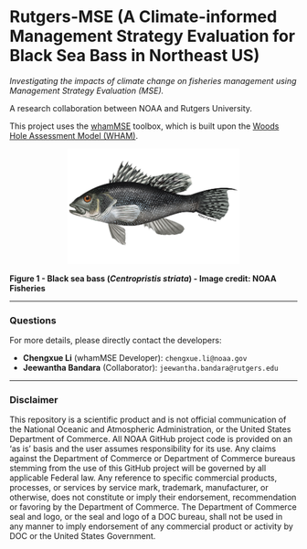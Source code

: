 # Rutgers-MSE (A Climate-informed Management Strategy Evaluation for Black Sea Bass in Northeast US)

*Investigating the impacts of climate change on fisheries management using Management Strategy Evaluation (MSE).*

A research collaboration between NOAA and Rutgers University.

This project uses the [whamMSE](https://lichengxue.github.io/whamMSE/) toolbox, which is built upon the [Woods Hole Assessment Model (WHAM)](https://timjmiller.github.io/wham/).

<p align="center">
  <img width="60%" src="https://github.com/lichengxue/Rutgers-MSE/blob/main/images/black_sea_bass_banner_image_noaa_fisheries.png" />
</p>

**Figure 1 - Black sea bass (*Centropristis striata*) - Image credit: NOAA Fisheries**

------------------------------------------------------------------------

### Questions

For more details, please directly contact the developers:
- **Chengxue Li** (whamMSE Developer): `chengxue.li@noaa.gov`
- **Jeewantha Bandara** (Collaborator): `jeewantha.bandara@rutgers.edu`

------------------------------------------------------------------------

### Disclaimer

This repository is a scientific product and is not official communication of the National Oceanic and Atmospheric Administration, or the United States Department of Commerce. All NOAA GitHub project code is provided on an ‘as is’ basis and the user assumes responsibility for its use. Any claims against the Department of Commerce or Department of Commerce bureaus stemming from the use of this GitHub project will be governed by all applicable Federal law. Any reference to specific commercial products, processes, or services by service mark, trademark, manufacturer, or otherwise, does not constitute or imply their endorsement, recommendation or favoring by the Department of Commerce. The Department of Commerce seal and logo, or the seal and logo of a DOC bureau, shall not be used in any manner to imply endorsement of any commercial product or activity by DOC or the United States Government.
